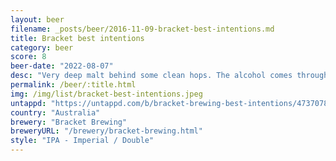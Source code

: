 ```yaml
---
layout: beer
filename: _posts/beer/2016-11-09-bracket-best-intentions.md
title: Bracket best intentions
category: beer
score: 8
beer-date: "2022-08-07"
desc: "Very deep malt behind some clean hops. The alcohol comes through but only reminds me to slow down a little"
permalink: /beer/:title.html
img: /img/list/bracket-best-intentions.jpeg
untappd: "https://untappd.com/b/bracket-brewing-best-intentions/4737078"
country: "Australia"
brewery: "Bracket Brewing"
breweryURL: "/brewery/bracket-brewing.html"
style: "IPA - Imperial / Double"
---
```


